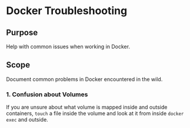 # Docker Troubleshooting

## Purpose

Help with common issues when working in Docker.

## Scope

Document common problems in Docker encountered in the wild.

### 1. Confusion about Volumes

If you are unsure about what volume is mapped inside and outside containers, `touch` a file inside the volume and look at it from inside `docker exec` and outside.
